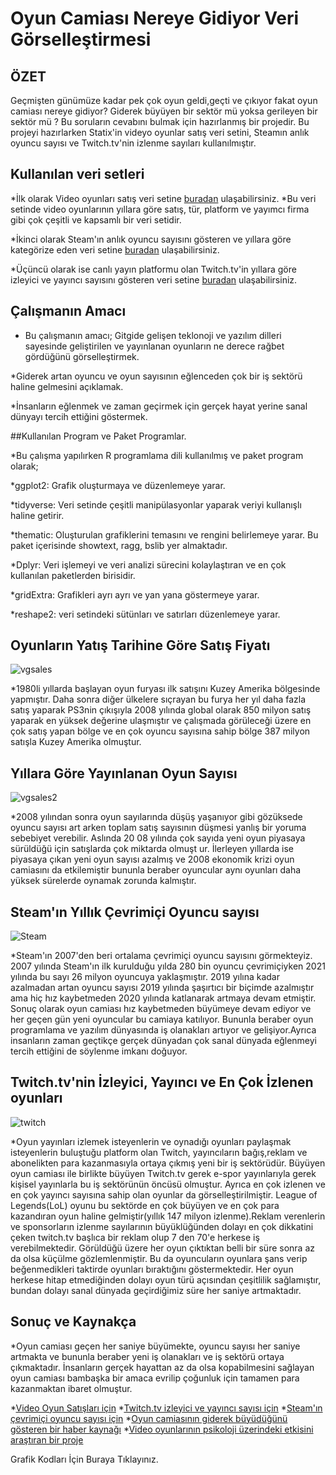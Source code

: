 # Oyun Camiası Nereye Gidiyor Veri Görselleştirmesi

## ÖZET

Geçmişten günümüze kadar pek çok oyun geldi,geçti ve çıkıyor fakat oyun camiası nereye gidiyor?
Giderek büyüyen bir sektör mü yoksa gerileyen bir sektör mü ? Bu soruların cevabını bulmak için
hazırlanmış bir projedir. Bu projeyi hazırlarken Statix'in videyo oyunlar satış veri setini,
Steamın anlık oyuncu sayısı ve Twitch.tv'nin izlenme sayıları kullanılmıştır.


## Kullanılan veri setleri

*İlk olarak Video oyunları satış veri setine [buradan](https://www.kaggle.com/datasets/gregorut/videogamesales) ulaşabilirsiniz.
*Bu veri setinde video oyunlarının yıllara göre satış, tür, platform ve yayımcı firma gibi çok çeşitli ve kapsamlı bir veri setidir.

*İkinci olarak Steam'ın anlık oyuncu sayısını gösteren ve yıllara göre kategörize eden veri setine [buradan](https://backlinko.com/steam-users)
ulaşabilirsiniz.

*Üçüncü olarak ise canlı yayın platformu olan Twitch.tv'in yıllara göre izleyici ve yayıncı sayısını gösteren veri setine [buradan](https://www.kaggle.com/code/suvojithaldar/analyzing-top-games-and-categories-on-twitch-2016) ulaşabilirsiniz.


## Çalışmanın Amacı

* Bu çalışmanın amacı; Gitgide gelişen teklonoji ve yazılım dilleri sayesinde geliştirilen ve yayınlanan oyunların ne derece rağbet gördüğünü görselleştirmek.

*Giderek artan oyuncu ve oyun sayısının eğlenceden çok bir iş sektörü haline gelmesini açıklamak.

*İnsanların eğlenmek ve zaman geçirmek için gerçek hayat yerine sanal dünyayı tercih ettiğini göstermek.

##Kullanılan Program ve Paket Programlar.

*Bu çalışma yapılırken R programlama dili kullanılmış ve paket program olarak;

*ggplot2: Grafik oluşturmaya ve düzenlemeye yarar.

*tidyverse: Veri setinde çeşitli manipülasyonlar yaparak veriyi kullanışlı haline getirir.

*thematic: Oluşturulan grafiklerini temasını ve rengini belirlemeye yarar. Bu paket içerisinde showtext, ragg, bslib yer almaktadır.

*Dplyr: Veri işlemeyi ve veri analizi sürecini kolaylaştıran ve en çok kullanılan paketlerden birisidir.

*gridExtra: Grafikleri ayrı ayrı ve yan yana göstermeye yarar.

*reshape2: veri setindeki sütünları ve satırları düzenlemeye yarar.

## Oyunların Yatış Tarihine Göre Satış Fiyatı

![vgsales](vgsales.png)

*1980li yıllarda başlayan oyun furyası ilk satışını Kuzey Amerika bölgesinde yapmıştır. 
Daha sonra diğer ülkelere sıçrayan bu furya her yıl daha fazla satış yaparak PS3nin 
çıkışıyla 2008 yılında global olarak 850 milyon satış yaparak en yüksek değerine
ulaşmıştır ve çalışmada görüleceği üzere en çok satış yapan bölge ve en çok oyuncu
sayısına sahip bölge 387 milyon satışla Kuzey Amerika olmuştur.

## Yıllara Göre Yayınlanan Oyun Sayısı

![vgsales2](vgsales2.png)

*2008 yılından sonra oyun sayılarında düşüş yaşanıyor gibi gözüksede oyuncu sayısı art
arken toplam satış sayısının düşmesi yanlış bir yoruma sebebiyet verebilir. Aslında 20
08 yılında çok sayıda yeni oyun piyasaya sürüldüğü için satışlarda çok miktarda olmuşt
ur. İlerleyen yıllarda ise piyasaya çıkan yeni oyun sayısı azalmış ve 2008 ekonomik krizi
oyun camiasını da etkilemiştir bununla beraber oyuncular aynı oyunları daha yüksek sürelerde
oynamak zorunda kalmıştır.

## Steam'ın Yıllık Çevrimiçi Oyuncu sayısı
![Steam](Steam.png)

*Steam'ın 2007'den beri ortalama çevrimiçi oyuncu sayısını görmekteyiz. 2007 yılında Steam'ın ilk kurulduğu yılda 280 bin oyuncu çevrimiçiyken 2021 yılında bu sayı 26 milyon oyuncuya yaklaşmıştır. 2019 yılına kadar azalmadan artan oyuncu sayısı 2019 yılında şaşırtıcı bir biçimde azalmıştır ama hiç hız kaybetmeden 2020 yılında katlanarak artmaya devam etmiştir. Sonuç olarak oyun camiası hız kaybetmeden büyümeye devam ediyor ve her geçen gün yeni oyuncular bu camiaya katılıyor. Bununla beraber oyun programlama ve yazılım dünyasında iş olanakları artıyor ve gelişiyor.Ayrıca insanların zaman geçtikçe gerçek dünyadan çok sanal dünyada eğlenmeyi tercih ettiğini de söylenme imkanı doğuyor.


## Twitch.tv'nin İzleyici, Yayıncı ve En Çok İzlenen oyunları

![twitch](twitch.png)

*Oyun yayınları izlemek isteyenlerin ve oynadığı oyunları paylaşmak isteyenlerin
buluştuğu platform olan Twitch, yayıncıların bağış,reklam ve abonelikten para 
kazanmasıyla ortaya çıkmış yeni bir iş sektörüdür. Büyüyen oyun camiası ile birlikte
büyüyen Twitch.tv gerek e-spor yayınlarıyla gerek kişisel yayınlarla bu iş sektörünün
öncüsü olmuştur. Ayrıca en çok izlenen ve en çok yayıncı sayısına sahip olan oyunlar da 
görselleştirilmiştir. League of Legends(LoL) oyunu bu sektörde en çok büyüyen ve en
çok para kazandıran oyun haline gelmiştir(yıllık 147 milyon izlenme).Reklam verenlerin
ve sponsorların izlenme sayılarının büyüklüğünden dolayı en çok dikkatini çeken
twitch.tv başlıca bir reklam olup 7 den 70'e herkese iş verebilmektedir. Görüldüğü üzere
her oyun çıktıktan belli bir süre sonra az da olsa küçülme gözlemlenmiştir. Bu da 
oyuncuların oyunlara şans verip beğenmedikleri taktirde oyunları bıraktığını
göstermektedir. Her oyun herkese hitap etmediğinden dolayı oyun türü açısından
çeşitlilik sağlamıştır, bundan dolayı sanal dünyada geçirdiğimiz süre her saniye
artmaktadır.

## Sonuç ve Kaynakça

*Oyun camiası geçen her saniye büyümekte, oyuncu sayısı her saniye artmakta ve bununla beraber yeni iş olanakları ve iş sektörü ortaya çıkmaktadır.
İnsanların gerçek hayattan az da olsa kopabilmesini sağlayan oyun camiası bambaşka bir amaca evrilip çoğunluk için tamamen para kazanmaktan ibaret olmuştur.

*[Video Oyun Satışları için](https://www.kaggle.com/datasets/gregorut/videogamesales)
*[Twitch.tv izleyici ve yayıncı sayısı için](https://www.kaggle.com/code/suvojithaldar/analyzing-top-games-and-categories-on-twitch-2016)
*[Steam'ın çevrimiçi oyuncu sayısı için](https://backlinko.com/steam-users)
*[Oyun camiasının giderek büyüdüğünü gösteren bir haber kaynağı](https://www.aa.com.tr/tr/bilim-teknoloji/oyun-pazarinin-buyuklugu-2021de-176-milyar-dolar-oldu/2495852)
*[Video oyunlarının psikoloji üzerindeki etkisini araştıran bir proje](https://www.frontiersin.org/articles/10.3389/fpsyg.2019.01731/full)


Grafik Kodları İçin Buraya Tıklayınız.







